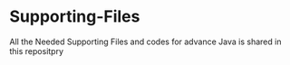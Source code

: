 # Supporting-Files
All the Needed Supporting Files and codes for advance Java is shared in this repositpry 
